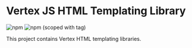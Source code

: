 # Vertex JS HTML Templating Library

![npm](https://img.shields.io/npm/v/@vertexvis/html-templates)
![npm (scoped with tag)](https://img.shields.io/npm/v/@vertexvis/html-templates/canary)

This project contains Vertex HTML templating libraries.
